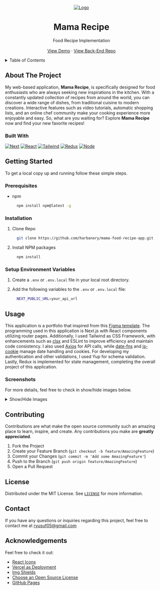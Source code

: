 <a name="readme-top"></a>

<div align="center">
  <a href="https://github.com/harbanery/mama-food-recipe-app">
    <img src="./public/brandicon.ico" alt="Logo" width="80">
  </a>

  <h1 align="center">Mama Recipe</h1>

  <p align="center">
    Food Recipe Implementation
    <br />
    <br />
    <a href="https://mama-recipe-food.vercel.app/" target="_blank">View Demo</a>
    ·
    <a href="https://github.com/harbanery/be-mama-food-recipe-app" target="_blank">View Back-End Repo</a>
  </p>
</div>

<details>
  <summary>Table of Contents</summary>
  <ul>
    <li>
      <a href="#about-the-project">About The Project</a>
      <ul>
        <li><a href="#built-with">Built With</a></li>
      </ul>
    </li>
    <li>
      <a href="#getting-started">Getting Started</a>
      <ul>
        <li><a href="#prerequisites">Prerequisites</a></li>
        <li><a href="#installation">Installation</a></li>
        <li><a href="#setup-environment-variables">Setup Environment Variables</a></li>
      </ul>
    </li>
    <li><a href="#usage">Usage</a>
    <ul>
        <!-- <li><a href="#features">Features</a></li> -->
        <li><a href="#screenshots">Screenshots</a></li>
      </ul>
    </li>
    <li><a href="#contributing">Contributing</a></li>
    <li><a href="#license">License</a></li>
    <li><a href="#contact">Contact</a></li>
    <li><a href="#acknowledgements">Acknowledgements</a></li>
  </ul>
</details>

## About The Project

My web-based application, **Mama Recipe**, is specifically designed for food enthusiasts who are always seeking new inspirations in the kitchen. With a constantly updated collection of recipes from around the world, you can discover a wide range of dishes, from traditional cuisine to modern creations. Interactive features such as video tutorials, automatic shopping lists, and an online chef community make your cooking experience more enjoyable and easy. So, what are you waiting for? Explore **Mama Recipe** now and find your new favorite recipes!

### Built With

[![Next][Next.js]][Next-url]
[![React][React.js]][React-url]
[![Tailwind][Tailwind]][Tailwind-url]
[![Redux][Redux]][Redux-url]
[![Node][Node.js]][Node-url]

## Getting Started

To get a local copy up and running follow these simple steps.

### Prerequisites

- npm

  ```sh
    npm install npm@latest -g
  ```

### Installation

1. Clone Repo

   ```sh
     git clone https://github.com/harbanery/mama-food-recipe-app.git
   ```

2. Install NPM packages

   ```sh
     npm install
   ```

### Setup Environment Variables

1. Create a `.env` or `.env.local` file in your local root directory.

2. Add the following variables to the `.env` or `.env.local` file:

   ```sh
     NEXT_PUBLIC_URL=your_api_url
   ```

## Usage

This application is a portfolio that inspired from this [Figma template](https://www.figma.com/design/SUbBTYCq1e4ngRt20lSdqr/Food-Recipe?node-id=47-1273&t=zKQHFrZI17X3NJUQ-0). The programming used in this application is Next.js with React components utilizing router pages. Additionally, I used Tailwind as CSS Framework, with enhancements such as [clsx](https://www.npmjs.com/package/clsx) and ESLint to improve efficiency and maintain code consistency. I also used [Axios](https://axios-http.com/docs/intro) for API calls, while [date-fns](https://date-fns.org/) and [js-cookie](https://github.com/js-cookie/js-cookie) manage date handling and cookies. For developing my authentication and other validations, I used Yup for schema validation. Lastly, Redux is implemented for state management, completing the overall project of this application.

<!-- ### Features -->

### Screenshots

For more details, feel free to check in show/hide images below.

<details>
  <summary>Show/Hide Images</summary>
  <br>
  <table>
   <tr>
      <td><img src="./public/screenshots/Login.png" alt="Login Page" width="100%"/></td>
  </tr>
   <tr>
      <th>Login Page</th>
   </tr>
   <tr>
      <td><img src="./public/screenshots/Register.png" alt="Register Page" width="100%"/></td>
  </tr>
   <tr>
      <th>Register Page</th>
   </tr>
   <tr>
      <td><img src="./public/screenshots/Home.png" alt="Home Page" width="100%"/></td>
  </tr>
   <tr>
      <th>Home Page</th>
   </tr>
   <tr>
      <td><img src="./public/screenshots/Browse.png" alt="Browse Page" width="100%"/></td>
  </tr>
   <tr>
      <th>Browse Page</th>
   </tr>
   <tr>
      <td><img src="./public/screenshots/Detail Recipe.png" alt="Detail Recipe Page" width="100%"/></td>
  </tr>
   <tr>
      <th>Detail Recipe Page</th>
   </tr>
   <tr>
      <td><img src="./public/screenshots/Add Recipe.png" alt="Add Recipe Page" width="100%"/></td>
  </tr>
   <tr>
      <th>Add Recipe Page</th>
   </tr>
   <tr>
      <td><img src="./public/screenshots/Profile.png" alt="Profile Page" width="100%"/></td>
  </tr>
   <tr>
      <th>Profile Page</th>
   </tr>
</table>
</details>

<!-- 1.  Login Page

    <details>
       <summary>Show/Hide Image</summary>
       <br>
       <img src="./public/screenshots/Login.png" alt="Login Page">
    </details>

2.  Register Page

    <details>
       <summary>Show/Hide Image</summary>
       <br>
       <img src="./public/screenshots/Register.png" alt="Register Page">
    </details>

3.  Home Page

    <details>
       <summary>Show/Hide Image</summary>
       <br>
       <img src="./public/screenshots/Home.png" alt="Landing Page">
    </details>

4.  Browse Page

    <details>
       <summary>Show/Hide Image</summary>
       <br>
       <img src="./public/screenshots/Browse.png" alt="Browse Page">
    </details>

    In this page, there are features:

    - Search Bar

      <details>
         <summary>Show/Hide Image</summary>
         <br>
         <img src="./public/screenshots/Browse-Search.png" alt="Browse Page">
      </details>

    - Sort & Order (Filter)

      <details>
         <summary>Show/Hide Image</summary>
         <br>
         <img src="./public/screenshots/Browse-Sort&Order.png" alt="Browse Page">
      </details>

    - Pagination

      <details>
         <summary>Show/Hide Image</summary>
         <br>
         <img src="./public/screenshots/Browse-Pagination.png" alt="Browse Page">
      </details>

5.  Detail Recipe Page

    <details>
       <summary>Show/Hide Image</summary>
       <br>
       <img src="./public/screenshots/Detail Recipe.png" alt="Detail Recipe Page">
    </details>

6.  Add Recipe Page

    <details>
       <summary>Show/Hide Image</summary>
       <br>
       <img src="./public/screenshots/Add Recipe.png" alt="Add Recipe Page">
    </details>

7.  Profile Page

    <details>
       <summary>Show/Hide Image</summary>
       <br>
       <img src="./public/screenshots/Profile.png" alt="Profile Page">
    </details> -->

## Contributing

Contributions are what make the open source community such an amazing place to learn, inspire, and create. Any contributions you make are **greatly appreciated**.

1. Fork the Project
2. Create your Feature Branch (`git checkout -b feature/AmazingFeature`)
3. Commit your Changes (`git commit -m 'Add some AmazingFeature'`)
4. Push to the Branch (`git push origin feature/AmazingFeature`)
5. Open a Pull Request

## License

Distributed under the MIT License. See [`LICENSE`](https://github.com/harbanery/mama-food-recipe-app/blob/main/LICENSE) for more information.

## Contact

If you have any questions or inquiries regarding this project, feel free to contact me at ryusuf05@gmail.com

## Acknowledgements

Feel free to check it out:

<!-- - [Node.js](https://nodejs.org/en) -->
<!-- - [React Dom Router](https://reactrouter.com/en/main) -->

- [React Icons](https://react-icons.github.io/react-icons/)
- [Vercel as Deployment](https://vercel.com/)
- [Img Shields](https://shields.io)
- [Choose an Open Source License](https://choosealicense.com/)
- [GitHub Pages](https://pages.github.com/)

<!-- MARKDOWN LINKS & IMAGES -->

[Node.js]: https://img.shields.io/badge/node.js-339933?style=for-the-badge&logo=nodedotjs&logoColor=white
[Node-url]: https://nodejs.org/en
[Next.js]: https://img.shields.io/badge/next.js-000000?style=for-the-badge&logo=nextdotjs&logoColor=white
[Next-url]: https://nextjs.org/
[React.js]: https://img.shields.io/badge/React-20232A?style=for-the-badge&logo=react&logoColor=white
[React-url]: https://reactjs.org/
[Tailwind]: https://img.shields.io/badge/tailwindcss-38B2AC?style=for-the-badge&logo=tailwind-css&logoColor=white
[Tailwind-url]: https://tailwindcss.com/
[Redux]: https://img.shields.io/badge/redux-764ABC?style=for-the-badge&logo=redux&logoColor=white
[Redux-url]: https://redux.js.org/
